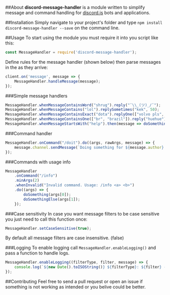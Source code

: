 ##About
**discord-message-handler** is a module written to simplify message and command handling for [discord.js](https://github.com/hydrabolt/discord.js) bots and applications.

##Installation
Simply navigate to your project's folder and type `npm install discord-message-handler --save` on the command line.

##Usage
To start using the module you must require it into you script like this:
```js
const MessageHandler = require('discord-message-handler');
```
Define rules for the message handler (shown below) then parse messages in the as they arrive:
```js
client.on('message', message => {
    MessageHandler.handleMessage(message);
});
```

###Simple message handlers
```js
MessageHandler.whenMessageContainsWord("shrug").reply("¯\\_(ツ)_/¯");
MessageHandler.whenMessageContains("lol").replySometimes("kek", 50);
MessageHandler.whenMessageContainsExact("dota").replyOne(["volvo pls", "rip doto"]);
MessageHandler.whenMessageContainsOne(["br", "brazil"]).reply("huehue");
MessageHandler.whenMessageStartsWith("help").then(message => doSomething(message));
```

###Command handler
```js
MessageHandler.onCommand("/doit").do((args, rawArgs, message) => {
    message.channel.sendMessage(`Doing something for ${message.author}...`)
});
```

###Commands with usage info
```js
MessageHandler 
    .onCommand("/info")
    .minArgs(2)
    .whenInvalid("Invalid command. Usage: /info <a> <b>")
    .do((args) => {
        doSomething(args[0]);
        doSomethingElse(args[1]);
    });
```

###Case sensitivity
In case you want message filters to be case sensitive you just need to call this function once:
```js
MessageHandler.setCaseSensitive(true);
```
By default all message filters are case insensitive. (false)

###Logging
To enable logging call `MessageHandler.enableLogging()` and pass a function to handle logs.
```js
MessageHandler.enableLogging((filterType, filter, message) => {
    console.log(`${new Date().toISOString()} ${filterType}: ${filter} - "${message.content}"`);
});
```

##Contributing
Feel free to send a pull request or open an issue if something is not working as intended or you belive could be better.
